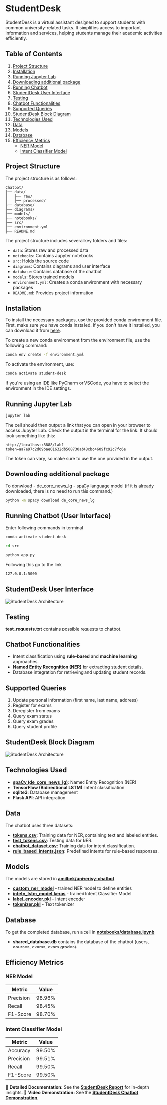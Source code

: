 # StudentDesk

StudentDesk is a virtual assistant designed to support students with common university-related tasks. It simplifies access to important information and services, helping students manage their academic activities efficiently.

## Table of Contents
1. [Project Structure](#project-structure)
2. [Installation](#installation)
3. [Running Jupyter Lab](#running-jupyter-lab)
4. [Downloading additional package](#downloading-additional-package)
5. [Running Chatbot](#running-chatbot-user-interface)
9. [StudentDesk User Interface](#studentdesk-user-interface)
6. [Testing](#testing)
7. [Chatbot Functionalities](#chatbot-functionalities)
8. [Supported Queries](#supported-queries)
9. [StudentDesk Block Diagram](#studentdesk-block-diagram)
10. [Technologies Used](#technologies-used)
11. [Data](#data)
12. [Models](#models)
13. [Database](#database)
14. [Efficiency Metrics](#efficiency-metrics)
    - [NER Model](#ner-model)
    - [Intent Classifier Model](#intent-classifier-model)
   
## Project Structure
The project structure is as follows:
```
Chatbot/
├── data/
│   ├── raw/
│   ├── processed/
├── database/
├── diagrams/
├── models/
├── notebooks/
├── src/
├── environment.yml
├── README.md
```
The project structure includes several key folders and files:
- `data`: Stores raw and processed data
- `notebooks`: Contains Jupyter notebooks
- `src`: Holds the source code
- `diagrams`: Contains diagrams and user interface
- `database`: Contains database of the chatbot
- `models`: Stores trained models
- `environment.yml`: Creates a conda environment with necessary packages
- `README.md`: Provides project information

## Installation
To install the necessary packages, use the provided conda environment file. First, make sure you have conda installed. If you don't have it installed, you can download it from [here](https://docs.conda.io/en/latest/miniconda.html).

To create a new conda environment from the environment file, use the following command:
```bash
conda env create -f environment.yml
```

To activate the environment, use:
```bash
conda activate student-desk
```
If you're using an IDE like PyCharm or VSCode, you have to select the environment in the IDE settings.

## Running Jupyter Lab
```bash
jupyter lab
```
The cell should then output a link that you can open in your browser to access Jupyter Lab. Check the output in the terminal for the link. It should look something like this:
```
http://localhost:8888/lab?token=aa7e97c2d09bae01632db508730ab48cbc4609fc92c7fc6e
```
The token can vary, so make sure to use the one provided in the output.

## Downloading additional package

To donwload - de_core_news_lg - spaCy language model (if it is already downloaded, there is no need to run this command.)
```bash
python -m spacy download de_core_news_lg
```

## Running Chatbot (User Interface)

Enter following commands in terminal

```bash
conda activate student-desk
```

```bash
cd src
```

```bash
python app.py
```

Following this go to the link
```bash
127.0.0.1:5000
```

## StudentDesk User Interface
![StudentDesk Architecture](https://github.com/amilbek/chatbot/blob/main/diagrams/StudentDesk%20User%20Interface.png)

## Testing
[**test_requests.txt**](https://github.com/amilbek/chatbot/blob/main/test_requests.txt) contains possible requests to chatbot.

## Chatbot Functionalities
* Intent classification using **rule-based** and **machine learning** approaches.
* **Named Entity Recognition (NER)** for extracting student details.
* Database integration for retrieving and updating student records.

## Supported Queries
1. Update personal information (first name, last name, address)
2. Register for exams
3. Deregister from exams
4. Query exam status
5. Query exam grades
6. Query student profile

## StudentDesk Block Diagram
![StudentDesk Architecture](https://github.com/amilbek/chatbot/blob/main/diagrams/StudentDesk%20Architecture.png?raw=true)

## Technologies Used
* [**spaCy (de_core_news_lg)**](https://spacy.io/models/de#de_core_news_lg): Named Entity Recognition (NER)
* **TensorFlow (Bidirectional LSTM)**: Intent classification
* **sqlite3**: Database management
* **Flask API**: API integration

## Data
The chatbot uses three datasets:
* [**tokens.csv**](https://github.com/amilbek/chatbot/blob/main/data/raw/tokens.csv): Training data for NER, containing text and labeled entities.
* [**test_tokens.csv**](https://github.com/amilbek/chatbot/blob/main/data/raw/test_tokens.csv): Testing data for NER.
* [**chatbot_dataset.csv**](https://github.com/amilbek/chatbot/blob/main/data/raw/chatbot_dataset.csv): Training data for intent classification.
* [**rule_based_intents.json**](https://github.com/amilbek/chatbot/blob/main/data/raw/rule_based_intents.json): Predefined intents for rule-based responses.

## Models
The models are stored in **[amilbek/univerisy-chatbot](https://huggingface.co/amilbek/univerisy-chatbot/tree/main)**

* [**custom_ner_model**](https://huggingface.co/amilbek/univerisy-chatbot/tree/main/custom_ner_model) - trained NER model to define entities
* [**intetn_lstm_model.keras**](https://huggingface.co/amilbek/univerisy-chatbot/blob/main/intent_lstm_model.keras) - trained Intent Classifier Model
* [**label_encoder.pkl**](https://huggingface.co/amilbek/univerisy-chatbot/blob/main/label_encoder.pkl) - Intent encoder
* [**tokenizer.pkl**](https://huggingface.co/amilbek/univerisy-chatbot/blob/main/tokenizer.pkl) - Text tokenizer

## Database
To get the completed database, run a cell in [**notebooks/database.ipynb**](https://github.com/amilbek/chatbot/blob/main/notebooks/database.ipynb)

* **shared_database.db** contains the database of the chatbot (users, courses, exams, exam grades).

## Efficiency Metrics

### NER Model

|  Metric  | Value |
|----------| ------|
| Precision| 98.96%|
| Recall   | 98.45%|
| F1-Score | 98.70%|

### Intent Classifier Model

|  Metric  | Value |
|----------| ------|
| Accuracy| 99.50%|
| Precision| 99.51%|
| Recall   | 99.50%|
| F1-Score | 99.50%|

📝 **Detailed Documentation:** See the **[StudentDesk Report](https://github.com/amilbek/chatbot/blob/main/StudentDesk%20Report.pdf)** for in-depth insights.
📝 **Video Demonstration:** See the **[StudentDesk Chatbot Demonstration](https://github.com/amilbek/studentdesk-chatbot/blob/main/StudentDesk%20Chatbot%20Demonstration.mov)**.
